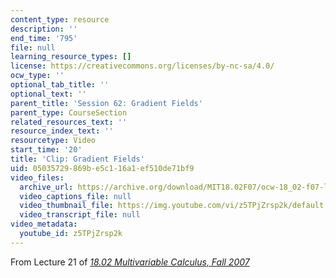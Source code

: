 ```yaml
---
content_type: resource
description: ''
end_time: '795'
file: null
learning_resource_types: []
license: https://creativecommons.org/licenses/by-nc-sa/4.0/
ocw_type: ''
optional_tab_title: ''
optional_text: ''
parent_title: 'Session 62: Gradient Fields'
parent_type: CourseSection
related_resources_text: ''
resource_index_text: ''
resourcetype: Video
start_time: '20'
title: 'Clip: Gradient Fields'
uid: 05035729-869b-e5c1-16a1-ef510de71bf9
video_files:
  archive_url: https://archive.org/download/MIT18.02F07/ocw-18_02-f07-lec21_300k.mp4
  video_captions_file: null
  video_thumbnail_file: https://img.youtube.com/vi/z5TPjZrsp2k/default.jpg
  video_transcript_file: null
video_metadata:
  youtube_id: z5TPjZrsp2k
---
```


From Lecture 21 of [_18.02 Multivariable Calculus, Fall 2007_](/courses/18-02-multivariable-calculus-fall-2007/video_galleries/video-lectures)

